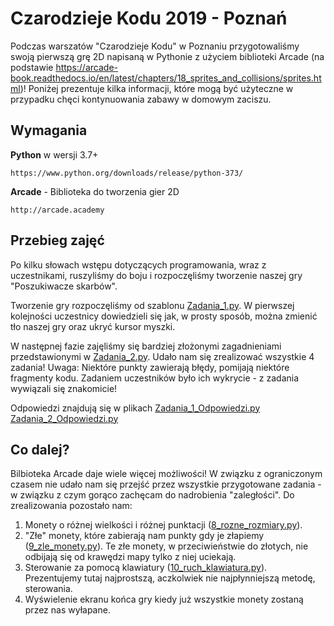 # Czarodzieje Kodu 2019 - Poznań 
Podczas warszatów "Czarodzieje Kodu" w Poznaniu przygotowaliśmy swoją pierwszą grę 2D napisaną w Pythonie z użyciem biblioteki Arcade (na podstawie https://arcade-book.readthedocs.io/en/latest/chapters/18_sprites_and_collisions/sprites.html)! Poniżej prezentuje kilka informacji, które mogą być użyteczne w przypadku chęci kontynuowania zabawy w domowym zaciszu. 

## Wymagania
**Python** w wersji 3.7+
```
https://www.python.org/downloads/release/python-373/
```
**Arcade** - Biblioteka do tworzenia gier 2D 
```
http://arcade.academy
```

## Przebieg zajęć
Po kilku słowach wstępu dotyczących programowania, wraz z uczestnikami, ruszyliśmy do boju i rozpoczęliśmy tworzenie naszej gry "Poszukiwacze skarbów". 

Tworzenie gry rozpoczęliśmy od szablonu [Zadania_1.py](zadania/Zadania_1.py). W pierwszej kolejności uczestnicy dowiedzieli się jak, w prosty sposób, można zmienić tło naszej gry oraz ukryć kursor myszki.

W następnej fazie zajęliśmy się bardziej złożonymi zagadnieniami przedstawionymi w [Zadania_2.py](zadania/Zadania_2.py). Udało nam się zrealizować wszystkie 4 zadania! Uwaga: Niektóre punkty zawierają błędy, pomijają niektóre fragmenty kodu. Zadaniem uczestników było ich wykrycie - z zadania wywiązali się znakomicie!

Odpowiedzi znajdują się w plikach 
[Zadania_1_Odpowiedzi.py](zadania/Zadania_1_Odpowiedzi.py)
[Zadania_2_Odpowiedzi.py](zadania/Zadania_2_Odpowiedzi.py)


## Co dalej?
Bilbioteka Arcade daje wiele więcej możliwości! W związku z ograniczonym czasem nie udało nam się przejść przez wszystkie przygotowane zadania - w związku z czym gorąco zachęcam do nadrobienia "zaległości". Do zrealizowania pozostało nam:
1. Monety o różnej wielkości i różnej punktacji ([8_rozne_rozmiary.py](8_rozne_rozmiary.py)). 
2. "Złe" monety, które zabierają nam punkty gdy je złapiemy ([9_zle_monety.py](9_zle_monety)). Te złe monety, w przeciwieństwie do złotych, nie odbijają się od krawędzi mapy tylko z niej uciekają. 
3. Sterowanie za pomocą klawiatury ([10_ruch_klawiatura.py](10_ruch_klawiatura.py)). Prezentujemy tutaj najprostszą, aczkolwiek nie najpłynniejszą metodę, sterowania.
4. Wyświelenie ekranu końca gry kiedy już wszystkie monety zostaną przez nas wyłapane.
